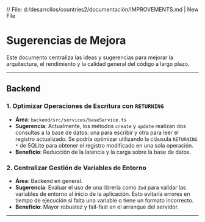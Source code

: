 // File: d:/desarrollos/countries2/documentación/IMPROVEMENTS.md | New File

# Sugerencias de Mejora

Este documento centraliza las ideas y sugerencias para mejorar la arquitectura, el rendimiento y la calidad general del código a largo plazo.

---

## Backend

### 1. Optimizar Operaciones de Escritura con `RETURNING`

-   **Área**: `backend/src/services/baseService.ts`
-   **Sugerencia**: Actualmente, los métodos `create` y `update` realizan dos consultas a la base de datos: una para escribir y otra para leer el registro actualizado. Se podría optimizar utilizando la cláusula `RETURNING *` de SQLite para obtener el registro modificado en una sola operación.
-   **Beneficio**: Reducción de la latencia y la carga sobre la base de datos.

### 2. Centralizar Gestión de Variables de Entorno

-   **Área**: Backend en general.
-   **Sugerencia**: Evaluar el uso de una librería como `Zod` para validar las variables de entorno al inicio de la aplicación. Esto evitaría errores en tiempo de ejecución si falta una variable o tiene un formato incorrecto.
-   **Beneficio**: Mayor robustez y fail-fast en el arranque del servidor.

---